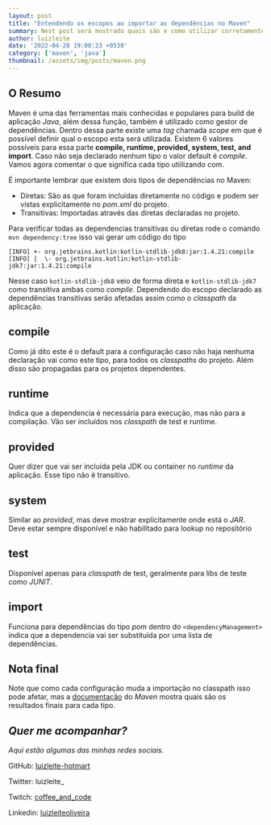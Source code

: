 ```yaml
---
layout: post
title: "Entendendo os escopos ao importar as dependências no Maven"
summary: Nest post será mostrado quais são e como utilizar corretamente a parte de SCOPE na hora de importar as dependencias do Maven. 
author: luizleite
date: '2022-04-28 19:00:23 +0530'
category: ['maven', 'java']
thumbnail: /assets/img/posts/maven.png
---
```


## O Resumo

Maven é uma das ferramentas mais conhecidas e populares para build de aplicação _Java_, além dessa função, também é utilizado como
gestor de dependências. Dentro dessa parte existe uma _tag_ chamada _scope_ em que é possível definir qual o escopo esta será utilizada.
Existem 6 valores possíveis para essa parte **compile, runtime, provided, system, test, and import**. Caso não seja declarado nenhum tipo 
o valor default é _compile_. Vamos agora comentar o que significa cada tipo utiilizando com.

É importante lembrar que existem dois tipos de dependências no Maven:

 - Diretas: São as que foram incluídas diretamente no código e podem ser vistas explicitamente no _pom.xml_ do projeto.
 - Transitivas: Importadas através das diretas declaradas no projeto.

Para verificar todas as dependencias transitivas ou diretas rode o comando `mvn dependency:tree` isso vai gerar um código do tipo

```shell
[INFO] +- org.jetbrains.kotlin:kotlin-stdlib-jdk8:jar:1.4.21:compile
[INFO] |  \- org.jetbrains.kotlin:kotlin-stdlib-jdk7:jar:1.4.21:compile
```

Nesse caso `kotlin-stdlib-jdk8` veio de forma direta e `kotlin-stdlib-jdk7` como transitiva ambas como _compile_. Dependendo 
do escopo declarado as dependências transitivas serão afetadas assim como o _classpath_ da aplicação.


## compile

Como já dito este é o default para a configuração caso não haja nenhuma declaração vai como este tipo, para todos os _classpaths_ do projeto. Além disso são propagadas
para os projetos dependentes.

## runtime

Indica que a dependencia é necessária para execução, mas não para a compilação. Vão ser incluídos nos _classpath_ de test e runtime. 

## provided

Quer dizer que vai ser incluída pela JDK ou container no _runtime_ da aplicação. Esse tipo não é transitivo.

## system

Similar ao _provided_, mas deve mostrar explicitamente onde está o _JAR_. Deve estar sempre disponível e não habilitado para lookup no repositório

## test

Disponível apenas para _classpath_ de test, geralmente para libs de teste como _JUNIT_.

## import

Funciona para dependências do tipo _pom_ dentro do `<dependencyManagement>` indica que a dependencia vai ser substituída por uma lista de dependências.

## Nota final

Note que como cada configuração muda a importação no classpath isso pode afetar, mas a [documentação](https://maven.apache.org/guides/introduction/introduction-to-dependency-mechanism.html#dependency-scope) do _Maven_ mostra quais são os resultados finais para cada tipo.



## _Quer me acompanhar?_
 
_Aqui estão algumas das minhas redes sociais._

    
 GitHub: [luizleite-hotmart](https://github.com/luizleite-hotmart)
    
 Twitter: luizleite_
    
 Twitch: [coffee_and_code](https://www.twitch.tv/coffee_and_code)
    
 Linkedin: [luizleiteoliveira](https://www.linkedin.com/in/luizleiteoliveira/)
 
